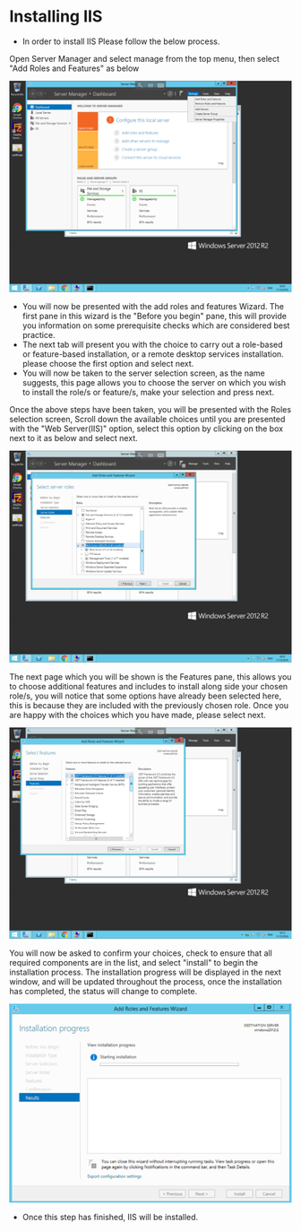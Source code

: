 # Installing IIS


* In order to install IIS Please follow the below process.


Open Server Manager and select manage from the top menu, then select "Add Roles and Features" as below

![Add roles](files/Install/addrolesandfeatures.PNG)

 * You will now be presented with the add roles and features Wizard. The first pane in this wizard is the "Before you begin" pane, this will provide you information on some prerequisite checks which are considered best practice.
 * The next tab will present you with the choice to carry out a role-based or feature-based installation, or a remote desktop services installation. please choose the first option and select next.
 * You will now be taken to the server selection screen, as the name suggests, this page allows you to choose the server on which you wish to install the role/s or feature/s, make your selection and press next.

Once the above steps have been taken, you will be presented with the Roles selection screen, Scroll down the available choices until you are presented with the "Web Server(IIS)" option, select this option by clicking on the box next to it as below and select next.

![Choose Web Server Role](files/Install/installiis.PNG)   

The next page which you will be shown is the Features pane, this allows you to choose additional features and includes to install along side your chosen role/s, you will notice that some options have already been selected here, this is because they are included with the previously chosen role.
Once you are happy with the choices which you have made, please select next.

![Choose Features](files/Install/selectfeatures.PNG)

You will now be asked to confirm your choices, check to ensure that all required components are in the list, and select "install" to begin the installation process.
The installation progress will be displayed in the next window, and will be updated throughout the process, once the installation has completed, the status will change to complete.

![Install](files/Install/installprogresstrimmed.png)

* Once this step has finished, IIS will be installed.